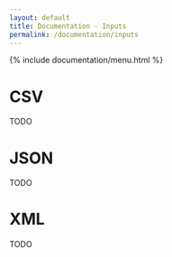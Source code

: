 ```yaml
---
layout: default
title: Documentation - Inputs
permalink: /documentation/inputs
---
```


{% include documentation/menu.html %}

# CSV

TODO

# JSON

TODO

# XML

TODO
